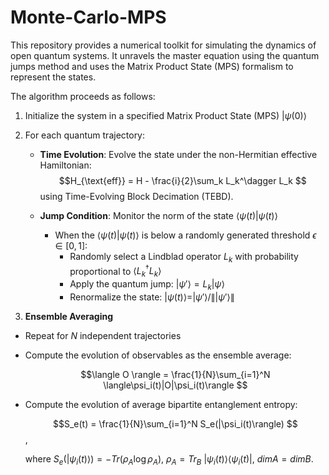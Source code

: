 # Monte-Carlo-MPS

This repository provides a numerical toolkit for simulating the dynamics of open quantum systems. It unravels the master equation using the quantum jumps method and uses the Matrix Product State (MPS) formalism to represent the states.

The algorithm proceeds as follows:
1. Initialize the system in a specified Matrix Product State (MPS) $|\psi(0)\rangle$
2. For each quantum trajectory:
   - **Time Evolution**: Evolve the state under the non-Hermitian effective Hamiltonian:
     $$H_{\text{eff}} = H - \frac{i}{2}\sum_k L_k^\dagger L_k
     $$
     using Time-Evolving Block Decimation (TEBD).
   
   - **Jump Condition**: Monitor the norm of the state $\langle\psi(t)|\psi(t)\rangle$
     - When the $\langle\psi(t)|\psi(t)\rangle$ is below a randomly generated threshold $\epsilon \in [0,1]$:
       - Randomly select a Lindblad operator $L_k$ with probability proportional to $\langle L_k^\dagger L_k\rangle$
       - Apply the quantum jump: $|\psi'\rangle = L_k|\psi\rangle$
       - Renormalize the state: $|\psi(t)\rangle = |\psi'\rangle/\||\psi'\rangle\|$

 3. **Ensemble Averaging**
   - Repeat for $N$ independent trajectories
   - Compute the evolution of observables as the ensemble average:
     
     $$\langle O \rangle = \frac{1}{N}\sum_{i=1}^N \langle\psi_i(t)|O|\psi_i(t)\rangle
     $$
   - Compute the evolution of average bipartite entanglement entropy:
     
     $$S_e(t) = \frac{1}{N}\sum_{i=1}^N S_e(|\psi_i(t)\rangle)
     $$,
     
     where $S_e(|\psi_i(t)\rangle) = -Tr(\rho_A \log \rho_A)$, $\rho_A = Tr_B \ |\psi_i(t)\rangle \langle \psi_i(t)|$, $dim A = dim B$.
